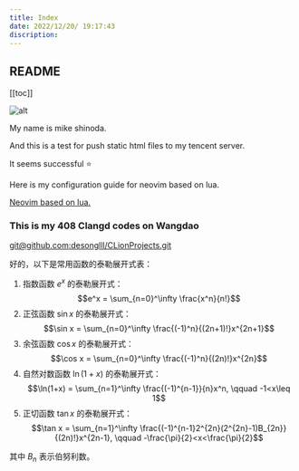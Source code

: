 ```yaml
---
title: Index
date: 2022/12/20/ 19:17:43
discription: 
---
```


## README

[[toc]]

![alt](https://img.shields.io/badge/notes-mikeshinoda-brightgreen)

My name is mike shinoda.

And this is a test for push static html files to my tencent server.

It seems successful :star:

Here is my configuration guide for neovim based on lua.

[Neovim based on lua.](/CS-learning/Neovim.md)

<!-- ![Alt text](/images/Wallpapers_01.jpg) -->

### This is my 408 Clangd codes on Wangdao

[git@github.com:desonglll/CLionProjects.git](git@github.com:desonglll/CLionProjects.git)

<!-- ![alt](https://img.shields.io/badge/notes-mikeshinoda-brightgreen) -->

好的，以下是常用函数的泰勒展开式表：

1. 指数函数 $e^x$ 的泰勒展开式： $$e^x = \sum_{n=0}^\infty \frac{x^n}{n!}$$
2. 正弦函数 $\sin x$ 的泰勒展开式： $$\sin x = \sum_{n=0}^\infty \frac{(-1)^n}{(2n+1)!}x^{2n+1}$$
3. 余弦函数 $\cos x$ 的泰勒展开式： $$\cos x = \sum_{n=0}^\infty \frac{(-1)^n}{(2n)!}x^{2n}$$
4. 自然对数函数 $\ln(1+x)$ 的泰勒展开式： $$\ln(1+x) = \sum_{n=1}^\infty \frac{(-1)^{n-1}}{n}x^n, \qquad -1<x\leq 1$$
5. 正切函数 $\tan x$ 的泰勒展开式： $$\tan x = \sum_{n=1}^\infty \frac{(-1)^{n-1}2^{2n}(2^{2n}-1)B_{2n}}{(2n)!}x^{2n-1}, \qquad -\frac{\pi}{2}<x<\frac{\pi}{2}$$

其中 $B_n$ 表示伯努利数。
